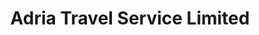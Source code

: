 ---
title: "Adria Travel Service Limited"
url: /toronto/adria-travel-service-limited/
shop: travel agency
---